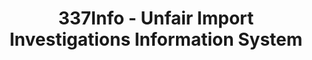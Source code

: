---
bigquery: https://console.cloud.google.com/bigquery?p=patents-public-data&d=usitc_investigations&page=dataset&project=sheets-management-319211
citation: US International Trade Commission 337Info Unfair Import Investigations Information
  System
contributors: US International Trade Comission
cost: None
description: US International Trade Commission 337Info Unfair Import Investigations
  Information System contains data on investigations done under Section 337. Section
  337 declares the infringement of certain statutory intellectual property rights
  and other forms of unfair competition in import trade to be unlawful practices.
  Most Section 337 investigations involve allegations of patent or registered trademark
  infringement.
documentation: FAQ and tutorial available on the site
last_edit: 04/09/2022, 22:43:14
location: https://pubapps2.usitc.gov/337external/
maintained_by: US International Trade Comission
schema_fields:
- finalDetViolation
- finalDetNoViolation
- patentNumber
- id
- patentNumbers
- scheduledStartDateEvidHear
- investigationNo
- lastUpdated
- actualStartDateEvidHear
- investigationType
- markmanHearing
- teoIdDueDate
- teoReliefGranted
- title
- targetDate
- currentActiveALJ
- ouiiAttorney
- copyrightNumbers
- invUnfairAct
- complainant
- aljAssigned
- htsNumbers
- cafcAppeals
- issueDateOtherNonFinal
- currentStatus
- dateComplaintFiled
- dateOfPublicationFrNotice
- startDateMarkmanHearing
- respondent
- docketNo
- endDateMarkmanHearing
- finalIdOnViolationIssue
- teoIdIssueDate
- ouiiParticipation
- publication_number
- finalIdOnViolationDue
- trademarkNumbers
- internalRemand
- actualEndDateEvidHear
- teoProceedingInvolved
- gcAttorney
- investigationTermDate
- scheduledEndDateEvidHear
- dateCreated
shortname: unfair_import_investigations
tags:
- import
- legal
- trade
timeframe: 2008-2021 (prior to 2008 downloadable as a JSON file)
title: 337Info - Unfair Import Investigations Information System
uuid: 2721f5ec-e599-4890-9265-9706719fc71e
---